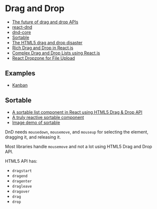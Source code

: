# Drag and Drop

* [The future of drag and drop APIs](https://medium.com/@dan_abramov/the-future-of-drag-and-drop-apis-249dfea7a15f)
* [react-dnd](https://github.com/gaearon/react-dnd)
* [dnd-core](https://github.com/gaearon/dnd-core)
* [Sortable](http://rubaxa.github.io/Sortable/)
* [The HTML5 drag and drop disaster](http://www.quirksmode.org/blog/archives/2009/09/the_html5_drag.html)
* [Rich Drag and Drop in React.js](http://kentwilliam.com/articles/rich-drag-and-drop-in-react-js)
* [Complex Drag and Drop Lists using React.js](https://reactjsnews.com/complex-drag-and-drop-lists-using-react/)
* [React Dropzone for File Upload](https://github.com/felixrieseberg/React-Dropzone-Component)

## Examples

* [Kanban](https://github.com/tryolabs/react-examples/tree/master/kanban)

## Sortable

* [A sortable list component in React using HTML5 Drag & Drop API](http://webcloud.se/sortable-list-component-react-js/)
* [A truly reactive sortable component](http://webcloud.se/truly-reactive-sortable-component/)
* [Image demo of sortable](http://vn38minhtran.github.io/react-sortable-component/)

DnD needs `mousedown`, `mousemove`, and `mouseup` for selecting the element, dragging it, and releasing it.

Most libraries handle `mousemove` and not a lot using HTML5 Drag and Drop API.

HTML5 API has:

* `dragstart`
* `dragend`
* `dragenter`
* `dragleave`
* `dragover`
* `drag`
* `drop`


